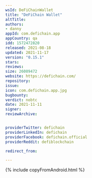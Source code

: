 ```yaml
---
wsId: DeFiChainWallet
title: "DeFiChain Wallet"
altTitle: 
authors:
- danny
appId: com.defichain.app
appCountry: qa
idd: 1572472820
released: 2021-08-18
updated: 2021-11-17
version: "0.15.1"
stars: 
reviews: 
size: 26089472
website: https://defichain.com/
repository: 
issue: 
icon: com.defichain.app.jpg
bugbounty: 
verdict: nobtc
date: 2021-11-11
signer: 
reviewArchive:


providerTwitter: defichain
providerLinkedIn: defichain
providerFacebook: defichain.official
providerReddit: defiblockchain

redirect_from:

---
```


{% include copyFromAndroid.html %}
